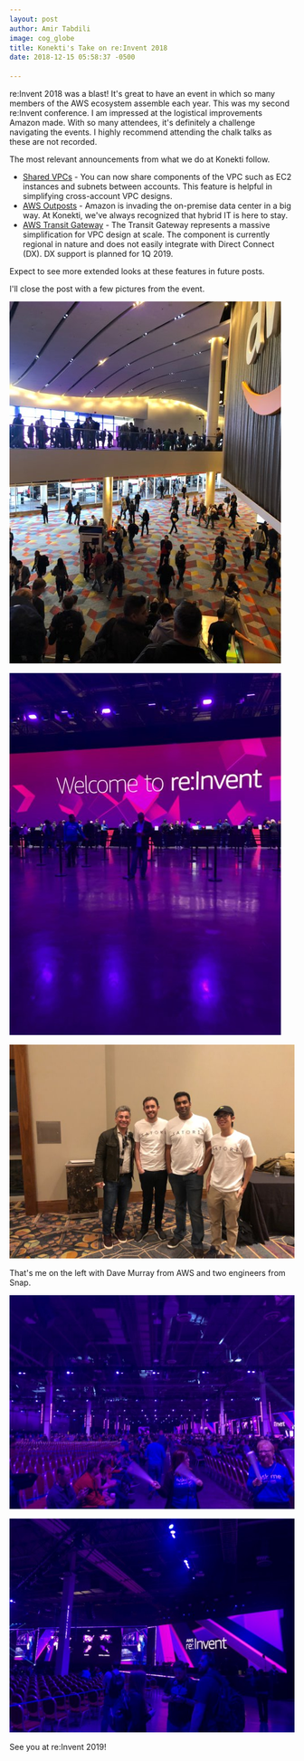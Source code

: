 ```yaml
---
layout: post
author: Amir Tabdili
image: cog_globe
title: Konekti's Take on re:Invent 2018
date: 2018-12-15 05:58:37 -0500

---
```

re:Invent 2018 was a blast! It's great to have an event in which so many members of the AWS ecosystem assemble each year. This was my second re:Invent conference. I am impressed at the logistical improvements Amazon made. With so many attendees, it's definitely a challenge navigating the events. I highly recommend attending the chalk talks as these are not recorded.

The most relevant announcements from what we do at Konekti follow.

* [Shared VPCs](https://docs.aws.amazon.com/vpc/latest/userguide/vpc-sharing.html "Working with Shared VPCs") - You can now share components of the VPC such as EC2 instances and subnets between accounts. This feature is helpful in simplifying cross-account VPC designs.
* [AWS Outposts](https://aws.amazon.com/outposts/ "AWS Outposts Overview") - Amazon is invading the on-premise data center in a big way. At Konekti, we've always recognized that hybrid IT is here to stay.
* [AWS Transit Gateway](https://aws.amazon.com/transit-gateway/ "AWS Transit Gateway Overview") - The Transit Gateway represents a massive simplification for VPC design at scale. The component is currently regional in nature and does not easily integrate with Direct Connect (DX). DX support is planned for 1Q 2019.

Expect to see more extended looks at these features in future posts.

I'll close the post with a few pictures from the event.

![](/uploads/2018/12/15/2018-11-26-11h09m08-mod.JPG)

![](/uploads/2018/12/15/2018-11-26-11h11m20-mod.JPG)

![](/uploads/2018/12/15/2018-11-26-17h25m31-mod.JPG)

That's me on the left with Dave Murray from AWS and two engineers from Snap.

![](/uploads/2018/12/15/2018-11-27-08h27m17-mod.JPG)

![](/uploads/2018/12/15/2018-11-27-08h27m21-mod.JPG)

See you at re:Invent 2019!